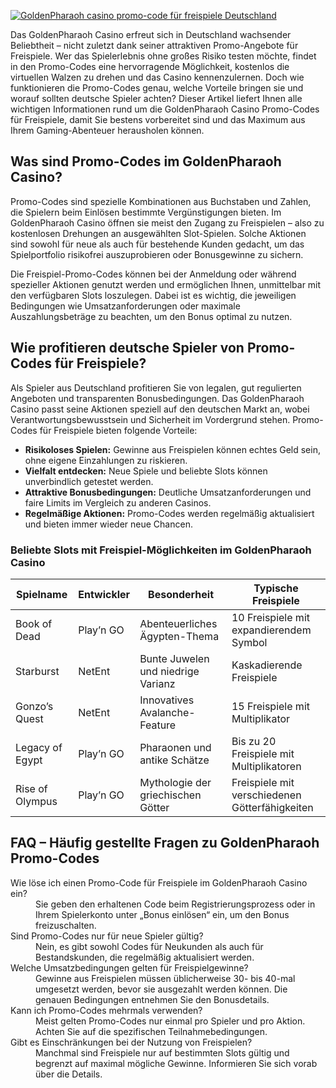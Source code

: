 [![GoldenPharaoh casino promo-code für freispiele Deutschland](https://123-caf.pages.dev/gitsignup.png)](https://vrmoo.ru/Bt82HjjY)

<p>Das GoldenPharaoh Casino erfreut sich in Deutschland wachsender Beliebtheit – nicht zuletzt dank seiner attraktiven Promo-Angebote für Freispiele. Wer das Spielerlebnis ohne großes Risiko testen möchte, findet in den Promo-Codes eine hervorragende Möglichkeit, kostenlos die virtuellen Walzen zu drehen und das Casino kennenzulernen. Doch wie funktionieren die Promo-Codes genau, welche Vorteile bringen sie und worauf sollten deutsche Spieler achten? Dieser Artikel liefert Ihnen alle wichtigen Informationen rund um die GoldenPharaoh Casino Promo-Codes für Freispiele, damit Sie bestens vorbereitet sind und das Maximum aus Ihrem Gaming-Abenteuer herausholen können.</p>  <h2>Was sind Promo-Codes im GoldenPharaoh Casino?</h2> <p>Promo-Codes sind spezielle Kombinationen aus Buchstaben und Zahlen, die Spielern beim Einlösen bestimmte Vergünstigungen bieten. Im GoldenPharaoh Casino öffnen sie meist den Zugang zu Freispielen – also zu kostenlosen Drehungen an ausgewählten Slot-Spielen. Solche Aktionen sind sowohl für neue als auch für bestehende Kunden gedacht, um das Spielportfolio risikofrei auszuprobieren oder Bonusgewinne zu sichern.</p> <p>Die Freispiel-Promo-Codes können bei der Anmeldung oder während spezieller Aktionen genutzt werden und ermöglichen Ihnen, unmittelbar mit den verfügbaren Slots loszulegen. Dabei ist es wichtig, die jeweiligen Bedingungen wie Umsatzanforderungen oder maximale Auszahlungsbeträge zu beachten, um den Bonus optimal zu nutzen.</p>  <h2>Wie profitieren deutsche Spieler von Promo-Codes für Freispiele?</h2> <p>Als Spieler aus Deutschland profitieren Sie von legalen, gut regulierten Angeboten und transparenten Bonusbedingungen. Das GoldenPharaoh Casino passt seine Aktionen speziell auf den deutschen Markt an, wobei Verantwortungsbewusstsein und Sicherheit im Vordergrund stehen. Promo-Codes für Freispiele bieten folgende Vorteile:</p> <ul> <li><strong>Risikoloses Spielen:</strong> Gewinne aus Freispielen können echtes Geld sein, ohne eigene Einzahlungen zu riskieren.</li> <li><strong>Vielfalt entdecken:</strong> Neue Spiele und beliebte Slots können unverbindlich getestet werden.</li> <li><strong>Attraktive Bonusbedingungen:</strong> Deutliche Umsatzanforderungen und faire Limits im Vergleich zu anderen Casinos.</li> <li><strong>Regelmäßige Aktionen:</strong> Promo-Codes werden regelmäßig aktualisiert und bieten immer wieder neue Chancen.</li> </ul>  <h3>Beliebte Slots mit Freispiel-Möglichkeiten im GoldenPharaoh Casino</h3> <table> <thead> <tr> <th>Spielname</th> <th>Entwickler</th> <th>Besonderheit</th> <th>Typische Freispiele</th> </tr> </thead> <tbody> <tr> <td>Book of Dead</td> <td>Play’n GO</td> <td>Abenteuerliches Ägypten-Thema</td> <td>10 Freispiele mit expandierendem Symbol</td> </tr> <tr> <td>Starburst</td> <td>NetEnt</td> <td>Bunte Juwelen und niedrige Varianz</td> <td>Kaskadierende Freispiele</td> </tr> <tr> <td>Gonzo’s Quest</td> <td>NetEnt</td> <td>Innovatives Avalanche-Feature</td> <td>15 Freispiele mit Multiplikator</td> </tr> <tr> <td>Legacy of Egypt</td> <td>Play’n GO</td> <td>Pharaonen und antike Schätze</td> <td>Bis zu 20 Freispiele mit Multiplikatoren</td> </tr> <tr> <td>Rise of Olympus</td> <td>Play’n GO</td> <td>Mythologie der griechischen Götter</td> <td>Freispiele mit verschiedenen Götterfähigkeiten</td> </tr> </tbody> </table>  <h2>FAQ – Häufig gestellte Fragen zu GoldenPharaoh Promo-Codes</h2> <dl> <dt>Wie löse ich einen Promo-Code für Freispiele im GoldenPharaoh Casino ein?</dt> <dd>Sie geben den erhaltenen Code beim Registrierungsprozess oder in Ihrem Spielerkonto unter „Bonus einlösen“ ein, um den Bonus freizuschalten.</dd>  <dt>Sind Promo-Codes nur für neue Spieler gültig?</dt> <dd>Nein, es gibt sowohl Codes für Neukunden als auch für Bestandskunden, die regelmäßig aktualisiert werden.</dd>  <dt>Welche Umsatzbedingungen gelten für Freispielgewinne?</dt> <dd>Gewinne aus Freispielen müssen üblicherweise 30- bis 40-mal umgesetzt werden, bevor sie ausgezahlt werden können. Die genauen Bedingungen entnehmen Sie den Bonusdetails.</dd>  <dt>Kann ich Promo-Codes mehrmals verwenden?</dt> <dd>Meist gelten Promo-Codes nur einmal pro Spieler und pro Aktion. Achten Sie auf die spezifischen Teilnahmebedingungen.</dd>  <dt>Gibt es Einschränkungen bei der Nutzung von Freispielen?</dt> <dd>Manchmal sind Freispiele nur auf bestimmten Slots gültig und begrenzt auf maximal mögliche Gewinne. Informieren Sie sich vorab über die Details.</dd> </dl>